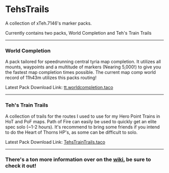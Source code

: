 # TehsTrails
A collection of xTeh.7146's marker packs. 

Currently contains two packs, World Completion and Teh's Train Trails

***

### World Completion 
A pack tailored for speedrunning central tyria map completion. It utilizes all mounts, waypoints and a multitude of markers (Nearing 5,000!) to give you the fastest map completion times possible. The current map comp world record of 11h43m utilizes this packs routing!

Latest Pack Download Link: [tt.worldcompletion.taco](https://github.com/xrandox/TehsTrails/raw/main/World%20Completion/tt.worldcompletion.taco)

***
### Teh's Train Trails
A collection of trails for the routes I used to use for my Hero Point Trains in HoT and PoF maps. Path of Fire can easily be used to quickly get an elite spec solo (~1-2 hours). It's recommend to bring some friends if you intend to do the Heart of Thorns HP's, as some can be difficult to solo. 

Latest Pack Download Link: [TehsTrainTrails.taco](https://github.com/xrandox/TehsTrails/raw/main/Tehs%20Train%20Trails/TehsTrainTrails.taco)

***

### There's a ton more information over on the [wiki](https://github.com/xrandox/TehsTrails/wiki), be sure to check it out!
